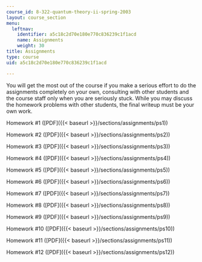 ```yaml
---
course_id: 8-322-quantum-theory-ii-spring-2003
layout: course_section
menu:
  leftnav:
    identifier: a5c18c2d70e180e770c836239c1f1acd
    name: Assignments
    weight: 30
title: Assignments
type: course
uid: a5c18c2d70e180e770c836239c1f1acd

---
```


You will get the most out of the course if you make a serious effort to do the assignments completely on your own, consulting with other students and the course staff only when you are seriously stuck. While you may discuss the homework problems with other students, the final writeup must be your own work.

Homework #1 ([PDF]({{< baseurl >}}/sections/assignments/ps1))

Homework #2 ([PDF]({{< baseurl >}}/sections/assignments/ps2))

Homework #3 ([PDF]({{< baseurl >}}/sections/assignments/ps3))

Homework #4 ([PDF]({{< baseurl >}}/sections/assignments/ps4))

Homework #5 ([PDF]({{< baseurl >}}/sections/assignments/ps5))

Homework #6 ([PDF]({{< baseurl >}}/sections/assignments/ps6))

Homework #7 ([PDF]({{< baseurl >}}/sections/assignments/ps7))

Homework #8 ([PDF]({{< baseurl >}}/sections/assignments/ps8))

Homework #9 ([PDF]({{< baseurl >}}/sections/assignments/ps9))

Homework #10 ([PDF]({{< baseurl >}}/sections/assignments/ps10))

Homework #11 ([PDF]({{< baseurl >}}/sections/assignments/ps11))

Homework #12 ([PDF]({{< baseurl >}}/sections/assignments/ps12))